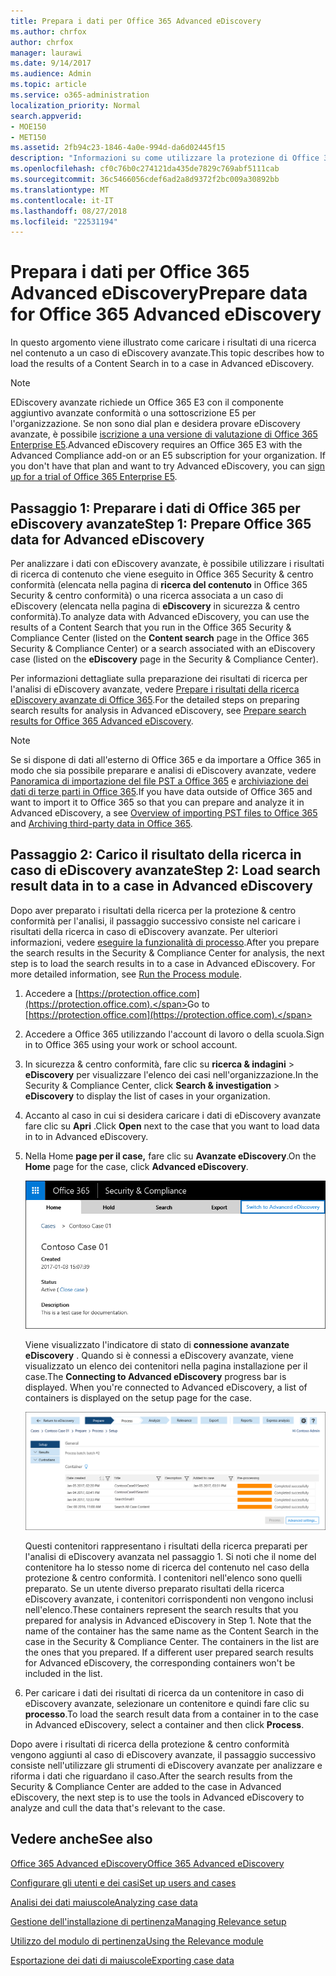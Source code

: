 ```yaml
---
title: Prepara i dati per Office 365 Advanced eDiscovery
ms.author: chrfox
author: chrfox
manager: laurawi
ms.date: 9/14/2017
ms.audience: Admin
ms.topic: article
ms.service: o365-administration
localization_priority: Normal
search.appverid:
- MOE150
- MET150
ms.assetid: 2fb94c23-1846-4a0e-994d-da6d02445f15
description: "Informazioni su come utilizzare la protezione di Office 365 &amp; centro conformità per preparare i dati di Office 365 per l'analisi con Office 365 avanzate eDiscovery. "
ms.openlocfilehash: cf0c76b0c274121da435de7829c769abf5111cab
ms.sourcegitcommit: 36c5466056cdef6ad2a8d9372f2bc009a30892bb
ms.translationtype: MT
ms.contentlocale: it-IT
ms.lasthandoff: 08/27/2018
ms.locfileid: "22531194"
---
```

# <a name="prepare-data-for-office-365-advanced-ediscovery"></a><span data-ttu-id="884e5-103">Prepara i dati per Office 365 Advanced eDiscovery</span><span class="sxs-lookup"><span data-stu-id="884e5-103">Prepare data for Office 365 Advanced eDiscovery</span></span>

<span data-ttu-id="884e5-104">In questo argomento viene illustrato come caricare i risultati di una ricerca nel contenuto a un caso di eDiscovery avanzate.</span><span class="sxs-lookup"><span data-stu-id="884e5-104">This topic describes how to load the results of a Content Search in to a case in Advanced eDiscovery.</span></span> 
  
> [!NOTE]
> <span data-ttu-id="884e5-p101">EDiscovery avanzate richiede un Office 365 E3 con il componente aggiuntivo avanzate conformità o una sottoscrizione E5 per l'organizzazione. Se non sono dial plan e desidera provare eDiscovery avanzate, è possibile [iscrizione a una versione di valutazione di Office 365 Enterprise E5](https://go.microsoft.com/fwlink/p/?LinkID=698279).</span><span class="sxs-lookup"><span data-stu-id="884e5-p101">Advanced eDiscovery requires an Office 365 E3 with the Advanced Compliance add-on or an E5 subscription for your organization. If you don't have that plan and want to try Advanced eDiscovery, you can [sign up for a trial of Office 365 Enterprise E5](https://go.microsoft.com/fwlink/p/?LinkID=698279).</span></span> 
  
## <a name="step-1-prepare-office-365-data-for-advanced-ediscovery"></a><span data-ttu-id="884e5-107">Passaggio 1: Preparare i dati di Office 365 per eDiscovery avanzate</span><span class="sxs-lookup"><span data-stu-id="884e5-107">Step 1: Prepare Office 365 data for Advanced eDiscovery</span></span>

<span data-ttu-id="884e5-108">Per analizzare i dati con eDiscovery avanzate, è possibile utilizzare i risultati di ricerca di contenuto che viene eseguito in Office 365 Security &amp; centro conformità (elencata nella pagina di **ricerca del contenuto** in Office 365 Security &amp; centro conformità) o una ricerca associata a un caso di eDiscovery (elencata nella pagina di **eDiscovery** in sicurezza &amp; centro conformità).</span><span class="sxs-lookup"><span data-stu-id="884e5-108">To analyze data with Advanced eDiscovery, you can use the results of a Content Search that you run in the Office 365 Security &amp; Compliance Center (listed on the **Content search** page in the Office 365 Security &amp; Compliance Center) or a search associated with an eDiscovery case (listed on the **eDiscovery** page in the Security &amp; Compliance Center).</span></span> 
  
<span data-ttu-id="884e5-109">Per informazioni dettagliate sulla preparazione dei risultati di ricerca per l'analisi di eDiscovery avanzate, vedere [Prepare i risultati della ricerca eDiscovery avanzate di Office 365](prepare-search-results-for-advanced-ediscovery.md).</span><span class="sxs-lookup"><span data-stu-id="884e5-109">For the detailed steps on preparing search results for analysis in Advanced eDiscovery, see [Prepare search results for Office 365 Advanced eDiscovery](prepare-search-results-for-advanced-ediscovery.md).</span></span>
  
> [!NOTE]
> <span data-ttu-id="884e5-110">Se si dispone di dati all'esterno di Office 365 e da importare a Office 365 in modo che sia possibile preparare e analisi di eDiscovery avanzate, vedere [Panoramica di importazione del file PST a Office 365](https://support.office.com/article/ba688e0a-0fcb-4bd7-8e57-2b669564ea84) e [archiviazione dei dati di terze parti in Office 365](https://go.microsoft.com/fwlink/p/?linkid=716918).</span><span class="sxs-lookup"><span data-stu-id="884e5-110">If you have data outside of Office 365 and want to import it to Office 365 so that you can prepare and analyze it in Advanced eDiscovery, a see [Overview of importing PST files to Office 365](https://support.office.com/article/ba688e0a-0fcb-4bd7-8e57-2b669564ea84) and [Archiving third-party data in Office 365](https://go.microsoft.com/fwlink/p/?linkid=716918).</span></span> 
  
## <a name="step-2-load-search-result-data-in-to-a-case-in-advanced-ediscovery"></a><span data-ttu-id="884e5-111">Passaggio 2: Carico il risultato della ricerca in caso di eDiscovery avanzate</span><span class="sxs-lookup"><span data-stu-id="884e5-111">Step 2: Load search result data in to a case in Advanced eDiscovery</span></span>

<span data-ttu-id="884e5-p102">Dopo aver preparato i risultati della ricerca per la protezione &amp; centro conformità per l'analisi, il passaggio successivo consiste nel caricare i risultati della ricerca in caso di eDiscovery avanzate. Per ulteriori informazioni, vedere [eseguire la funzionalità di processo](run-the-process-module-in-advanced-ediscovery.md).</span><span class="sxs-lookup"><span data-stu-id="884e5-p102">After you prepare the search results in the Security &amp; Compliance Center for analysis, the next step is to load the search results in to a case in Advanced eDiscovery. For more detailed information, see [Run the Process module](run-the-process-module-in-advanced-ediscovery.md).</span></span>
  
1. <span data-ttu-id="884e5-114">Accedere a [https://protection.office.com](https://protection.office.com).</span><span class="sxs-lookup"><span data-stu-id="884e5-114">Go to [https://protection.office.com](https://protection.office.com).</span></span>
    
2. <span data-ttu-id="884e5-115">Accedere a Office 365 utilizzando l'account di lavoro o della scuola.</span><span class="sxs-lookup"><span data-stu-id="884e5-115">Sign in to Office 365 using your work or school account.</span></span>
    
3. <span data-ttu-id="884e5-116">In sicurezza &amp; centro conformità, fare clic su **ricerca &amp; indagini** \> **eDiscovery** per visualizzare l'elenco dei casi nell'organizzazione.</span><span class="sxs-lookup"><span data-stu-id="884e5-116">In the Security &amp; Compliance Center, click **Search &amp; investigation** \> **eDiscovery** to display the list of cases in your organization.</span></span> 
    
4. <span data-ttu-id="884e5-117">Accanto al caso in cui si desidera caricare i dati di eDiscovery avanzate fare clic su **Apri** .</span><span class="sxs-lookup"><span data-stu-id="884e5-117">Click **Open** next to the case that you want to load data in to in Advanced eDiscovery.</span></span> 
    
5. <span data-ttu-id="884e5-118">Nella Home **page per il case,** fare clic su **Avanzate eDiscovery**.</span><span class="sxs-lookup"><span data-stu-id="884e5-118">On the **Home** page for the case, click **Advanced eDiscovery**.</span></span> 
    
    ![Fare clic su passa a eDiscovery avanzate per aprire il caso di eDiscovery avanzate](media/8e34ba23-62e3-4e68-a530-b6ece39b54be.png)
  
    <span data-ttu-id="884e5-p103">Viene visualizzato l'indicatore di stato di **connessione avanzate eDiscovery** . Quando si è connessi a eDiscovery avanzate, viene visualizzato un elenco dei contenitori nella pagina installazione per il case.</span><span class="sxs-lookup"><span data-stu-id="884e5-p103">The **Connecting to Advanced eDiscovery** progress bar is displayed. When you're connected to Advanced eDiscovery, a list of containers is displayed on the setup page for the case.</span></span> 
    
    ![Viene visualizzato il caso di eDiscovery avanzate](media/8036e152-70dc-4bb7-9379-61c1ed8326b4.png)
  
     <span data-ttu-id="884e5-p104">Questi contenitori rappresentano i risultati della ricerca preparati per l'analisi di eDiscovery avanzata nel passaggio 1. Si noti che il nome del contenitore ha lo stesso nome di ricerca del contenuto nel caso della protezione &amp; centro conformità. I contenitori nell'elenco sono quelli preparato. Se un utente diverso preparato risultati della ricerca eDiscovery avanzate, i contenitori corrispondenti non vengono inclusi nell'elenco.</span><span class="sxs-lookup"><span data-stu-id="884e5-p104">These containers represent the search results that you prepared for analysis in Advanced eDiscovery in Step 1. Note that the name of the container has the same name as the Content Search in the case in the Security &amp; Compliance Center. The containers in the list are the ones that you prepared. If a different user prepared search results for Advanced eDiscovery, the corresponding containers won't be included in the list.</span></span> 
    
6. <span data-ttu-id="884e5-127">Per caricare i dati dei risultati di ricerca da un contenitore in caso di eDiscovery avanzate, selezionare un contenitore e quindi fare clic su **processo**.</span><span class="sxs-lookup"><span data-stu-id="884e5-127">To load the search result data from a container in to the case in Advanced eDiscovery, select a container and then click **Process**.</span></span>
    
<span data-ttu-id="884e5-128">Dopo avere i risultati di ricerca della protezione &amp; centro conformità vengono aggiunti al caso di eDiscovery avanzate, il passaggio successivo consiste nell'utilizzare gli strumenti di eDiscovery avanzate per analizzare e riforma i dati che riguardano il caso.</span><span class="sxs-lookup"><span data-stu-id="884e5-128">After the search results from the Security &amp; Compliance Center are added to the case in Advanced eDiscovery, the next step is to use the tools in Advanced eDiscovery to analyze and cull the data that's relevant to the case.</span></span> 
  
## <a name="see-also"></a><span data-ttu-id="884e5-129">Vedere anche</span><span class="sxs-lookup"><span data-stu-id="884e5-129">See also</span></span>

[<span data-ttu-id="884e5-130">Office 365 Advanced eDiscovery</span><span class="sxs-lookup"><span data-stu-id="884e5-130">Office 365 Advanced eDiscovery</span></span>](office-365-advanced-ediscovery.md)
  
[<span data-ttu-id="884e5-131">Configurare gli utenti e dei casi</span><span class="sxs-lookup"><span data-stu-id="884e5-131">Set up users and cases</span></span>](set-up-users-and-cases-in-advanced-ediscovery.md)
  
[<span data-ttu-id="884e5-132">Analisi dei dati maiuscole</span><span class="sxs-lookup"><span data-stu-id="884e5-132">Analyzing case data</span></span>](analyze-case-data-with-advanced-ediscovery.md)
  
[<span data-ttu-id="884e5-133">Gestione dell'installazione di pertinenza</span><span class="sxs-lookup"><span data-stu-id="884e5-133">Managing Relevance setup</span></span>](manage-relevance-setup-in-advanced-ediscovery.md)
  
[<span data-ttu-id="884e5-134">Utilizzo del modulo di pertinenza</span><span class="sxs-lookup"><span data-stu-id="884e5-134">Using the Relevance module</span></span>](use-relevance-in-advanced-ediscovery.md)
  
[<span data-ttu-id="884e5-135">Esportazione dei dati di maiuscole</span><span class="sxs-lookup"><span data-stu-id="884e5-135">Exporting case data</span></span>](export-case-data-in-advanced-ediscovery.md)


